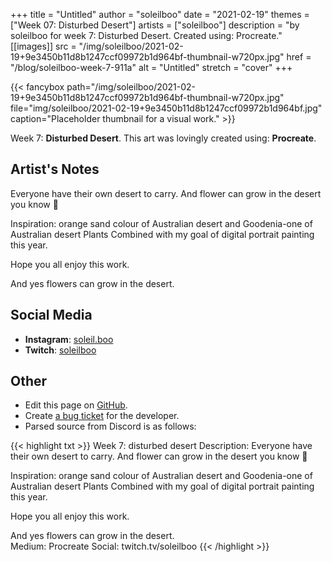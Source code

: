 +++
title =       "Untitled"
author =      "soleilboo"
date =        "2021-02-19"
themes =      ["Week 07: Disturbed Desert"]
artists =     ["soleilboo"]
description = "by soleilboo for week 7: Disturbed Desert. Created using: Procreate."
[[images]]
      src = "/img/soleilboo/2021-02-19+9e3450b11d8b1247ccf09972b1d964bf-thumbnail-w720px.jpg"
      href = "/blog/soleilboo-week-7-911a"
      alt = "Untitled"
      stretch = "cover"
+++


{{< fancybox path="/img/soleilboo/2021-02-19+9e3450b11d8b1247ccf09972b1d964bf-thumbnail-w720px.jpg" file="img/soleilboo/2021-02-19+9e3450b11d8b1247ccf09972b1d964bf.jpg" caption="Placeholder thumbnail for a visual work." >}}


Week 7: **Disturbed Desert**. This art was lovingly created using: **Procreate**.

## Artist's Notes

Everyone have their own desert to carry. And flower can grow in the desert you know 🙂 

Inspiration: orange sand colour of Australian desert and Goodenia-one of Australian desert Plants 
Combined with my goal of digital portrait painting this year. 

Hope you all enjoy this work. 

And yes flowers can grow in the desert.

## Social Media

- **Instagram**: <a href='https://instagram.com/soleil.boo' target='_blank'>soleil.boo</a>
- **Twitch**: <a href='https://twitch.tv/soleilboo' target='_blank'>soleilboo</a>

## Other

- Edit this page on [GitHub](https://github.com/teaminkling/web-refresh/edit/main/content/blog/soleilboo-week-7-911a.md).
- Create [a bug ticket](https://github.com/teaminkling/web-refresh/issues/new?assignees=&labels=bug&template=problem-report.md&title=) for the developer.
- Parsed source from Discord is as follows:

{{< highlight txt >}}
Week 7: disturbed desert 
Description: Everyone have their own desert to carry. And flower can grow in the desert you know 🙂 

Inspiration: orange sand colour of Australian desert and Goodenia-one of Australian desert Plants 
Combined with my goal of digital portrait painting this year. 

Hope you all enjoy this work. 

And yes flowers can grow in the desert.  
Medium: Procreate 
Social: twitch.tv/soleilboo
{{< /highlight >}}